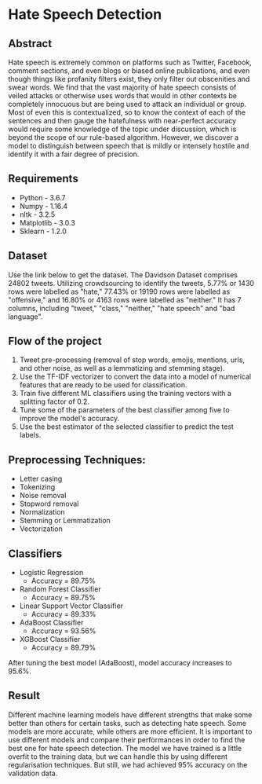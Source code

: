# **Hate Speech Detection**

## Abstract
Hate speech is extremely common on platforms such as Twitter, Facebook, comment sections, and even blogs or biased online publications, and even though things like profanity filters exist, they only filter out obscenities and swear words. We find that the vast majority of hate speech consists of veiled attacks or otherwise uses words that would in other contexts be completely innocuous but are being used to attack an individual or group. Most of even this is contextualized, so to know the context of each of the sentences and then gauge the hatefulness with near-perfect accuracy would require some knowledge of the topic under discussion, which is beyond the scope of our rule-based algorithm. However, we discover a model to distinguish between speech that is mildly or intensely hostile and identify it with a fair degree of precision.

## Requirements
- Python - 3.6.7
- Numpy - 1.16.4
- nltk - 3.2.5
- Matplotlib - 3.0.3
- Sklearn - 1.2.0

## Dataset
Use the link below to get the dataset. The Davidson Dataset comprises 24802 tweets. Utilizing crowdsourcing to identify the tweets, 5.77% or 1430 rows were labelled as "hate," 77.43% or 19190 rows were labelled as "offensive," and 16.80% or 4163 rows were labelled as "neither." It has 7 columns, including "tweet," "class," "neither," "hate speech" and "bad language".

## Flow of the project
1. Tweet pre-processing (removal of stop words, emojis, mentions, urls, and other noise, as well as a lemmatizing and stemming stage).
2. Use the  TF-IDF vectorizer to convert the data into a model of numerical features that are ready to be used for classification.
3. Train five different ML classifiers using the training vectors with a splitting factor of 0.2.
4. Tune some of the parameters of the best classifier among five to improve the model's accuracy.
5. Use the best estimator of the selected classifier to predict the test labels.

## Preprocessing Techniques:
- Letter casing
- Tokenizing
- Noise removal
- Stopword removal
- Normalization
- Stemming or Lemmatization
- Vectorization

## Classifiers
- Logistic Regression
  + Accuracy = 89.75%
- Random Forest Classifier
  + Accuracy = 89.75%
- Linear Support Vector Classifier
  + Accuracy = 89.33%
- AdaBoost Classifier
  + Accuracy = 93.56%
- XGBoost Classifier
  + Accuracy = 89.79%
  
After tuning the best model (AdaBoost), model accuracy increases to 95.6%.

## Result
Different machine learning models have different strengths that make some better than others for certain tasks, such as detecting hate speech. Some models are more accurate, while others are more efficient. It is important to use different models and compare their performances in order to find the best one for hate speech detection. The model we have trained is a little overfit to the training data, but we can handle this by using different regularisation techniques. But still, we had achieved 95% accuracy on the validation data.
